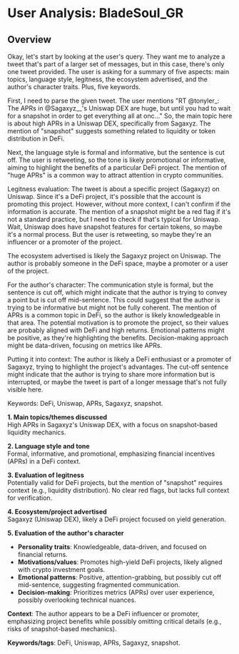 # User Analysis: BladeSoul_GR

## Overview

<think>
Okay, let's start by looking at the user's query. They want me to analyze a tweet that's part of a larger set of messages, but in this case, there's only one tweet provided. The user is asking for a summary of five aspects: main topics, language style, legitness, the ecosystem advertised, and the author's character traits. Plus, five keywords.

First, I need to parse the given tweet. The user mentions "RT @tonyler_: The APRs in @Sagaxyz__'s Uniswap DEX are huge, but until you had to wait for a snapshot in order to get everything all at onc…" So, the main topic here is about high APRs in a Uniswap DEX, specifically from Sagaxyz. The mention of "snapshot" suggests something related to liquidity or token distribution in DeFi.

Next, the language style is formal and informative, but the sentence is cut off. The user is retweeting, so the tone is likely promotional or informative, aiming to highlight the benefits of a particular DeFi project. The mention of "huge APRs" is a common way to attract attention in crypto communities.

Legitness evaluation: The tweet is about a specific project (Sagaxyz) on Uniswap. Since it's a DeFi project, it's possible that the account is promoting this project. However, without more context, I can't confirm if the information is accurate. The mention of a snapshot might be a red flag if it's not a standard practice, but I need to check if that's typical for Uniswap. Wait, Uniswap does have snapshot features for certain tokens, so maybe it's a normal process. But the user is retweeting, so maybe they're an influencer or a promoter of the project.

The ecosystem advertised is likely the Sagaxyz project on Uniswap. The author is probably someone in the DeFi space, maybe a promoter or a user of the project.

For the author's character: The communication style is formal, but the sentence is cut off, which might indicate that the author is trying to convey a point but is cut off mid-sentence. This could suggest that the author is trying to be informative but might not be fully coherent. The mention of APRs is a common topic in DeFi, so the author is likely knowledgeable in that area. The potential motivation is to promote the project, so their values are probably aligned with DeFi and high returns. Emotional patterns might be positive, as they're highlighting the benefits. Decision-making approach might be data-driven, focusing on metrics like APRs.

Putting it into context: The author is likely a DeFi enthusiast or a promoter of Sagaxyz, trying to highlight the project's advantages. The cut-off sentence might indicate that the author is trying to share more information but is interrupted, or maybe the tweet is part of a longer message that's not fully visible here.

Keywords: DeFi, Uniswap, APRs, Sagaxyz, snapshot.
</think>

**1. Main topics/themes discussed**  
High APRs in Sagaxyz's Uniswap DEX, with a focus on snapshot-based liquidity mechanics.  

**2. Language style and tone**  
Formal, informative, and promotional, emphasizing financial incentives (APRs) in a DeFi context.  

**3. Evaluation of legitness**  
Potentially valid for DeFi projects, but the mention of "snapshot" requires context (e.g., liquidity distribution). No clear red flags, but lacks full context for verification.  

**4. Ecosystem/project advertised**  
Sagaxyz (Uniswap DEX), likely a DeFi project focused on yield generation.  

**5. Evaluation of the author's character**  
- **Personality traits**: Knowledgeable, data-driven, and focused on financial returns.  
- **Motivations/values**: Promotes high-yield DeFi projects, likely aligned with crypto investment goals.  
- **Emotional patterns**: Positive, attention-grabbing, but possibly cut off mid-sentence, suggesting fragmented communication.  
- **Decision-making**: Prioritizes metrics (APRs) over user experience, possibly overlooking technical nuances.  

**Context**: The author appears to be a DeFi influencer or promoter, emphasizing project benefits while possibly omitting critical details (e.g., risks of snapshot-based mechanics).  

**Keywords/tags**: DeFi, Uniswap, APRs, Sagaxyz, snapshot.